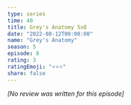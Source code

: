 ```yaml
---
type: series
time: 40
title: Grey's Anatomy 5x8
date: "2022-08-12T00:00:00"
name: "Grey's Anatomy"
season: 5
episode: 8
rating: 3
ratingEmoji: "⭐️⭐️⭐️"
share: false
---
```


_[No review was written for this episode]_
